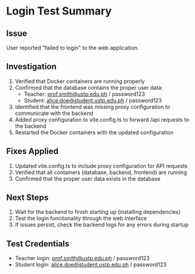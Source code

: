# Login Test Summary

## Issue
User reported "failed to login" to the web application.

## Investigation
1. Verified that Docker containers are running properly
2. Confirmed that the database contains the proper user data:
   - Teacher: prof.smith@ustp.edu.ph / password123
   - Student: alice.doe@student.ustp.edu.ph / password123
3. Identified that the frontend was missing proxy configuration to communicate with the backend
4. Added proxy configuration to vite.config.ts to forward /api requests to the backend
5. Restarted the Docker containers with the updated configuration

## Fixes Applied
1. Updated vite.config.ts to include proxy configuration for API requests
2. Verified that all containers (database, backend, frontend) are running
3. Confirmed that the proper user data exists in the database

## Next Steps
1. Wait for the backend to finish starting up (installing dependencies)
2. Test the login functionality through the web interface
3. If issues persist, check the backend logs for any errors during startup

## Test Credentials
- Teacher login: prof.smith@ustp.edu.ph / password123
- Student login: alice.doe@student.ustp.edu.ph / password123